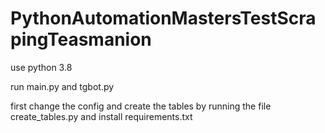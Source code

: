 # PythonAutomationMastersTestScrapingTeasmanion

use python 3.8

run main.py and tgbot.py

first change the config and create the tables by running the file create_tables.py 
and install requirements.txt
